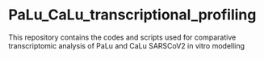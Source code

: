 # PaLu_CaLu_transcriptional_profiling
This repository contains the codes and scripts used for comparative transcriptomic analysis of PaLu and CaLu SARSCoV2 in vitro modelling 
